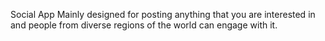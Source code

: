 Social App Mainly designed for posting anything that you are interested in and people from diverse regions of the world can engage with it.

